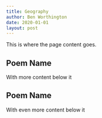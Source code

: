 ```yaml
---
title: Geography
author: Ben Worthington
date: 2020-01-01
layout: post
---
```


This is where the page content goes.

## Poem Name

With more content below it

## Poem Name

With even more content below it
